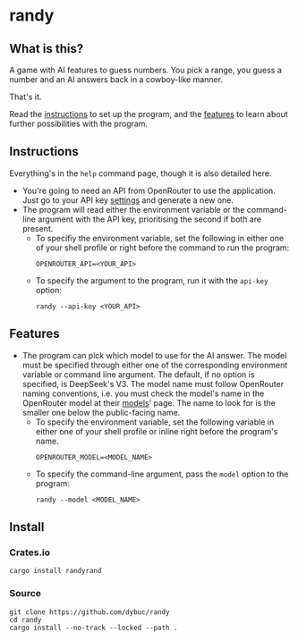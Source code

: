 # randy

## What is this?

A game with AI features to guess numbers. You pick a range, you guess a number and an AI answers
back in a cowboy-like manner.

That's it.

Read the [instructions] to set up the program, and the [features] to learn about further
possibilities with the program.

## Instructions <instructions>

Everything's in the `help` command page, though it is also detailed here.

- You're going to need an API from OpenRouter to use the application. Just go to your API key
  [settings] and generate a new one.
- The program will read either the environment variable or the command-line argument with the API
  key, prioritising the second if both are present.
  - To specifiy the environment variable, set the following in either one of your shell profile or
    right before the command to run the program:
    ```
    OPENROUTER_API=<YOUR_API>
    ```
  - To specify the argument to the program, run it with the `api-key` option:
    ```
    randy --api-key <YOUR_API>
    ```

## Features <features>

- The program can pick which model to use for the AI answer. The model must be specified through
  either one of the corresponding environment variable or command line argument.
  The default, if no option is specified, is DeepSeek's V3.
  The model name must follow OpenRouter naming conventions, i.e. you must check the model's name in
  the OpenRouter model at their [models]' page. The name to look for is the smaller one below the
  public-facing name.
  - To specify the environment variable, set the following variable in either one of your shell
    profile or inline right before the program's name.
    ```
    OPENROUTER_MODEL=<MODEL_NAME>
    ```
  - To specify the command-line argument, pass the `model` option to the program:
    ```
    randy --model <MODEL_NAME>
    ```

## Install

### Crates.io

```
cargo install randyrand
```

### Source

```
git clone https://github.com/dybuc/randy
cd randy
cargo install --no-track --locked --path .
```

[instructions]: #instructions
[features]: #features
[settings]: https://openrouter.ai/settings/keys
[models]: https://openrouter.ai/models
